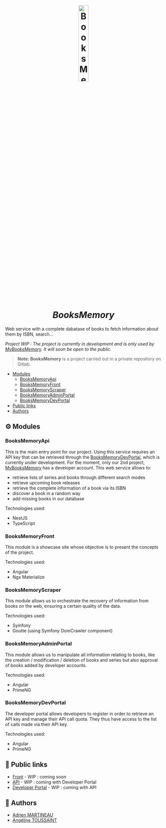<h1 align="center">
  <img src="https://user-images.githubusercontent.com/8389829/114069915-ca870380-989f-11eb-9685-0f5bbe44ee9b.png" alt="BooksMemory" width="25%"/>
  <br>
  <i>BooksMemory</i>
</h1>

Web service with a complete dabatase of books to fetch information about them by ISBN, search...

*Project WIP : The project is currently in development and is only used by [MyBooksMemory](https://github.com/InnovA2/mybooksmemory). It will soon be open to the public.*

> **Note: BooksMemory** is a project carried out in a private repository on Gitlab.

- [Modules](#gear-modules)
  - [BooksMemoryApi](#booksmemoryapi)
  - [BooksMemoryFront](#booksmemoryfront)
  - [BooksMemoryScraper](#booksmemoryscraper)
  - [BooksMemoryAdminPortal](#booksmemoryadminportal)
  - [BooksMemoryDevPortal](#booksmemorydevportal)
- [Public links](#link-public-links)
- [Authors](#busts_in_silhouette-authors)

## :gear: Modules
### BooksMemoryApi
This is the main entry point for our project. Using this service requires an API key that can be retrieved through the [BooksMemoryDevPortal](#booksmemorydevportal), which is currently under development. For the moment, only our 2nd project, [MyBooksMemory](https://github.com/InnovA2/mybooksmemory) has a developer account. This web service allows to:
- retrieve lists of series and books through different search modes
- retrieve upcoming book releases
- retrieve the complete information of a book via its ISBN
- discover a book in a random way
- add missing books in our database

Technologies used:
- NestJS
- TypeScript

### BooksMemoryFront
This module is a showcase site whose objective is to present the concepts of the project.

Technologies used:
- Angular
- Ngx Materialize

### BooksMemoryScraper
This module allows us to orchestrate the recovery of information from books on the web, ensuring a certain quality of the data.

Technologies used:
- Symfony
- Goutte (using Symfony DomCrawler component)

### BooksMemoryAdminPortal
This module allows us to manipulate all information relating to books, like the creation / modification / deletion of books and series but also approval of books added by developer accounts.

Technologies used:
- Angular
- PrimeNG

### BooksMemoryDevPortal
The developer portal allows developers to register in order to retrieve an API key and manage their API call quota. They thus have access to the list of calls made via their API key.

Technologies used:
- Angular
- PrimeNG

## :link: Public links
- [Front](#) - WIP : coming soon
- [API](#) - WIP : coming with Developer Portal
- [Developer Portal](#) - WIP : coming with API

## :busts_in_silhouette: Authors
- [Adrien MARTINEAU](https://github.com/WaZeR-Adrien)
- [Angéline TOUSSAINT](https://github.com/AngelineToussaint)
